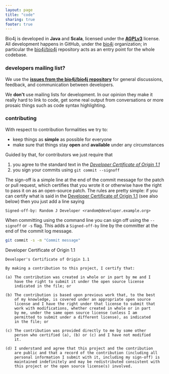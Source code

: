 ```yaml
---
layout: page
title: "code"
sharing: true
footer: true
---
```


Bio4j is developed in **Java** and **Scala**, licensed under  the **[AGPLv3](www.gnu.org/licenses/agpl-3.0.html)** license. All development happens in GitHub, under the [bio4j](https://github.com/bio4j) organization; in particular the [bio4j/bio4j](https://github.com/bio4j/bio4j) repository acts as an entry point for the whole codebase.

### developers mailing list?

We use the **[issues from the bio4j/bio4j repository](https://github.com/bio4j/bio4j/issues)** for general discussions, feedback, and communication between developers.

We **don't** use mailing lists for development. In our opinion they make it really hard to link to code, get some real output from conversations or more prosaic things such as code syntax highlighting.

### contributing

With respect to contribution formalities we try to:

- keep things as **simple** as possible for everyone
- make sure that things stay **open** and **available** under any circumstances

Guided by that, for contributors we just require that

1. you agree to the standard text in the _[Developer Certificate of Origin 1.1](http://elinux.org/Developer_Certificate_Of_Origin)_
2. you sign your commits using `git commit --signoff`

The sign-off is a simple line at the end of the commit message for the patch or pull request, which certifies that you wrote it or otherwise have the right to pass it on as an open-source patch. The rules are pretty simple: if you can certify what is said in the [Developer Certificate of Origin 1.1](http://elinux.org/Developer_Certificate_Of_Origin) (see also below) then you just add a line saying

```
Signed-off-by: Random J Developer <random@developer.example.org>
```

When committing using the command line you can sign off using the `--signoff` or `-s` flag. This adds a `Signed-off-by` line by the committer at the end of the commit log message.

``` bash
git commit -s -m "Commit message"
```

Developer Certificate of Origin 1.1

```
Developer's Certificate of Origin 1.1

By making a contribution to this project, I certify that:

(a) The contribution was created in whole or in part by me and I
    have the right to submit it under the open source license
    indicated in the file; or

(b) The contribution is based upon previous work that, to the best
    of my knowledge, is covered under an appropriate open source
    license and I have the right under that license to submit that
    work with modifications, whether created in whole or in part
    by me, under the same open source license (unless I am
    permitted to submit under a different license), as indicated
    in the file; or

(c) The contribution was provided directly to me by some other
    person who certified (a), (b) or (c) and I have not modified
    it.

(d) I understand and agree that this project and the contribution
    are public and that a record of the contribution (including all
    personal information I submit with it, including my sign-off) is
    maintained indefinitely and may be redistributed consistent with
    this project or the open source license(s) involved.
```